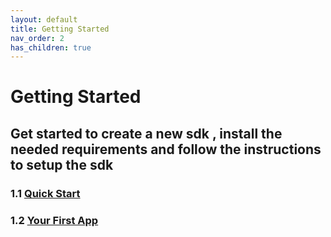 ```yaml
---
layout: default
title: Getting Started
nav_order: 2
has_children: true
---
```


# **Getting Started**

## Get started to create a new sdk , install the needed requirements and follow the instructions to setup the sdk

### 1.1 [Quick Start](./quick-start.html)

### 1.2 [Your First App](./first-app.html)